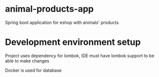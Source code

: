 # animal-products-app
Spring boot application for eshop with animals' products

# Development environment setup
Project uses dependency for lombok, IDE must have lombok support to be able to make changes

Docker is used for database